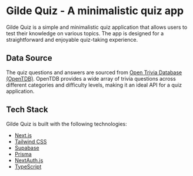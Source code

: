 # Gilde Quiz - A minimalistic quiz app

Gilde Quiz is a simple and minimalistic quiz application that allows users to test their knowledge on various topics. The app is designed for a straightforward and enjoyable quiz-taking experience.

## Data Source

The quiz questions and answers are sourced from [Open Trivia Database (OpenTDB)](https://opentdb.com/). OpenTDB provides a wide array of trivia questions across different categories and difficulty levels, making it an ideal API for a quiz application.

## Tech Stack

Gilde Quiz is built with the following technologies:

- [Next.js](https://nextjs.org/)
- [Tailwind CSS](https://tailwindcss.com/)
- [Supabase](https://supabase.io/)
- [Prisma](https://www.prisma.io/)
- [NextAuth.js](https://next-auth.js.org/)
- [TypeScript](https://www.typescriptlang.org/)
